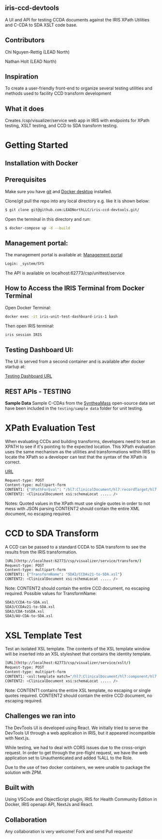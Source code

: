 ## iris-ccd-devtools

A UI and API for testing CCDA documents against the IRIS XPath Utilities and C-CDA to SDA XSLT code base. 

## Contributors

Chi Nguyen-Rettig (LEAD North)

Nathan Holt (LEAD North)

## Inspiration
To create a user-friendly front-end to organize several testing utilities and methods used to facility CCD transform development

## What it does
Creates /csp/visualizer/service web app in IRIS with endpoints for XPath testing, XSLT testing, and CCD to SDA transform testing. 

<!--
It uses [swagger-ui](https://openexchange.intersystems.com/package/iris-web-swagger-ui) module to provide documentation and test environment for API.
-->

# Getting Started

## Installation with Docker 

## Prerequisites
Make sure you have [git](https://git-scm.com/book/en/v2/Getting-Started-Installing-Git) and [Docker desktop](https://www.docker.com/products/docker-desktop) installed.


Clone/git pull the repo into any local directory e.g. like it is shown below:

```bash
$ git clone git@github.com:LEADNorthLLC/iris-ccd-devtools.git/
```

Open the terminal in this directory and run:

```bash
$ docker-compose up -d --build
```

## Management portal: 

The management portal is available at: 
[Management portal](http://localhost:62773/csp/sys/UtilHome.csp)

```bash
Login: _system/SYS
```
The API is available on localhost:62773/csp/unittest/service

## How to Access the IRIS Terminal from Docker Terminal

Open Docker Terminal: 
```bash
docker exec -it iris-unit-test-dashboard-iris-1 bash
```

Then open IRIS terminal:
```bash
iris session IRIS
```

## Testing Dashboard UI:

The UI is served from a second container and is available after docker startup at: 

[Testing Dashboard URL](http://localhost:4000)



## REST APIs - TESTING

**Sample Data**
Sample C-CDAs from the [SyntheaMass](https://synthea.mitre.org/downloads) open-source data set have been included in the `testing/sample data` folder for unit testing. 

<!--
**Postman export*
An export for a Postman Collection to test the available APIs is located in the **testing** folder of this project. 
Import `Visualizer.postman_collection.json` in Postman to run tests. 

Data set up in the Postman import is also from Synthea. 
-->

# XPath Evaluation Test #
When evaluating CCDs and building transforms, developers need to test an XPATH to see if it's pointing to the expected location. This XPath evaluation uses the same mechanism as the utilities and transformations within IRIS to locate the XPath so a developer can test that the syntax of the XPath is correct. 

[URL](http://localhost:62773/csp/visualizer/service/xpath/) 

```bash
Request-type: POST
Content-type: multipart-form
CONTENT1: {"XPathForEval": "/hl7:ClinicalDocument/hl7:recordTarget/hl7:patientRole/hl7:id[1]/@root"}
CONTENT2: <ClinicalDocument xsi:schemaLocat ..... />
```

Notes: Quoted values in the XPath must use single quotes in order to not mess with JSON parsing
CONTENT2 should contain the entire XML document, no escaping required. 

# CCD to SDA Transform #
A CCD can be passed to a standard CCDA to SDA transform to see the results from the IRIS transformation. 

```bash
[URL](http://localhost:62773/csp/visualizer/service/transform/) 
Request-type: POST
Content-type: multipart-form
CONTENT1: {"TransformName": "SDA3/CCDAv21-to-SDA.xsl"}
CONTENT2: <ClinicalDocument xsi:schemaLocat ..... />
```

Note: CONTENT2 should contain the entire CCD document, no escaping required. 
Possible values for TransformName: 
```bash
SDA3/CCDA-to-SDA.xsl
SDA3/CCDAv21-to-SDA.xsl
SDA3/CDA-toSDA.xsl
SDA3/AU-CDA-to-SDA.xsl
```
# XSL Template Test
Test an isolated XSL template. The contents of the XSL template window will be inserted into an XSL stylesheet that contains the identity template.

```bash
[URL](http://localhost:62773/csp/visualizer/service/xslt/) 
Request-type: POST
Content-type: multipart-form
CONTENT1: <xsl:template match="/hl7:ClinicalDocument/hl7:component/hl7:structuredBody/hl7:component/hl7:section[hl7:templateId/@root='2.16.840.1.113883.10.20.22.2.38']"/>
CONTENT2: <ClinicalDocument xsi:schemaLocat ..... />
```
Note: CONTENT1 contains the entire XSL template, no escaping or single quotes required. CONTENT2 should contain the entire CCD document, no escaping required. 

## Challenges we ran into
The DevTools UI is developed using React. We initially tried to serve the DevTools UI through a web application in IRIS, but it appeared incompatible with Next.js.

While testing, we had to deal with CORS issues due to the cross-origin request. In order to get through the pre-flight request, we have the web application set to Unauthenticated and added %ALL to the Role. 

Due to the use of two docker containers, we were unable to package the solution with ZPM. 

## Built with
Using VSCode and ObjectScript plugin, IRIS for Health Community Edition in Docker, IRIS openapi API, NextJs and React.

## Collaboration 
Any collaboration is very welcome! Fork and send Pull requests!

## 

